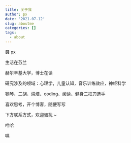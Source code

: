 ```yaml
---
title: 关于我
author: px
date: '2021-07-12'
slug: aboutme
categories: []
tags:
  - about
---
```

<!--more-->

聂 px

生活在芬兰

赫尔辛基大学，博士在读 

研究涉及的领域：心理学，儿童认知，音乐训练效应，神经科学

钢琴、二胡、烘焙、coding、阅读、健身二把刀选手

喜欢思考，开个博客，随便写写

下方联系方式，欢迎骚扰 ~

哈哈

嗝